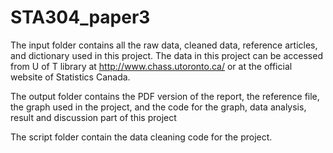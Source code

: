 # STA304_paper3

The input folder contains all the raw data, cleaned data, reference articles, and dictionary used in this project. The data in this project can be accessed from U of T library at http://www.chass.utoronto.ca/  or at the official website of Statistics Canada.

The output folder contains the PDF version of the report, the reference file, the graph used in the project, and the code for the graph, data analysis, result and discussion part of this project 

The script folder contain the data cleaning code for the project.